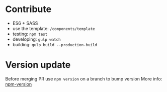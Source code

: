 # Contribute

- ES6 + SASS
- use the template: `/components/template`
- testing: `npm test`
- developing: `gulp watch`
- building: `gulp build --production-build`

# Version update

Before merging PR use `npm version` on a branch to bump version
More info: [npm-version](https://docs.npmjs.com/cli/version)
